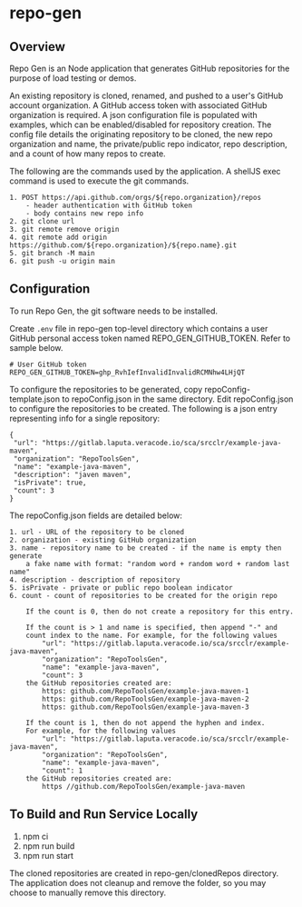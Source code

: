 # repo-gen

## Overview

Repo Gen is an Node application that generates GitHub repositories for the purpose
of load testing or demos.

An existing repository is cloned, renamed, and pushed to a user's GitHub account
organization. A GitHub access token with associated GitHub organization is required.
A json configuration file is populated with examples, which can be enabled/disabled
for repository creation. The config file details the originating repository to be
cloned, the new repo organization and name, the private/public repo indicator,
repo description, and a count of how many repos to create.

The following are the commands used by the application. A shellJS exec command
is used to execute the git commands.

    1. POST https://api.github.com/orgs/${repo.organization}/repos
        - header authentication with GitHub token
        - body contains new repo info
    2. git clone url
    3. git remote remove origin
    4. git remote add origin https://github.com/${repo.organization}/${repo.name}.git
    5. git branch -M main
    6. git push -u origin main

## Configuration

To run Repo Gen, the git software needs to be installed.

Create `.env` file in repo-gen top-level directory which contains a user GitHub
personal access token named REPO_GEN_GITHUB_TOKEN. Refer to sample below.

    # User GitHub token
    REPO_GEN_GITHUB_TOKEN=ghp_RvhIefInvalidInvalidRCMNhw4LHjQT

To configure the repositories to be generated, copy repoConfig-template.json to
repoConfig.json in the same directory. Edit repoConfig.json to configure the
repositories to be created. The following is a json entry representing info
for a single repository:

    {
     "url": "https://gitlab.laputa.veracode.io/sca/srcclr/example-java-maven",
     "organization": "RepoToolsGen",
     "name": "example-java-maven",
     "description": "javen maven",
     "isPrivate": true,
     "count": 3
    }

The repoConfig.json fields are detailed below:

    1. url - URL of the repository to be cloned
    2. organization - existing GitHub organization
    3. name - repository name to be created - if the name is empty then generate
        a fake name with format: "random word + random word + random last name"
    4. description - description of repository
    5. isPrivate - private or public repo boolean indicator
    6. count - count of repositories to be created for the origin repo

        If the count is 0, then do not create a repository for this entry.

        If the count is > 1 and name is specified, then append "-" and
        count index to the name. For example, for the following values
            "url": "https://gitlab.laputa.veracode.io/sca/srcclr/example-java-maven",
            "organization": "RepoToolsGen",
            "name": "example-java-maven",
            "count": 3
        the GitHub repositories created are:
            https: github.com/RepoToolsGen/example-java-maven-1
            https: github.com/RepoToolsGen/example-java-maven-2
            https: github.com/RepoToolsGen/example-java-maven-3

        If the count is 1, then do not append the hyphen and index.
        For example, for the following values
            "url": "https://gitlab.laputa.veracode.io/sca/srcclr/example-java-maven",
            "organization": "RepoToolsGen",
            "name": "example-java-maven",
            "count": 1
        the GitHub repositories created are:
            https //github.com/RepoToolsGen/example-java-maven

## To Build and Run Service Locally

1. npm ci
2. npm run build
3. npm run start

The cloned repositories are created in repo-gen/clonedRepos directory.
The application does not cleanup and remove the folder, so you may choose to
manually remove this directory.
